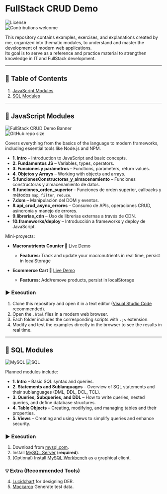# FullStack CRUD Demo

![License](https://img.shields.io/badge/license-CC0-lightgreen?style=flat-square)  
![Contributions welcome](https://img.shields.io/badge/contributions-welcome-orange?style=flat-square)

This repository contains examples, exercises, and explanations created by me, organized into thematic modules, to understand and master the development of modern web applications.  
Its goal is to serve as a reference and practice material to strengthen knowledge in IT and FullStack development.

---

## 📑 Table of Contents

1. [JavaScript Modules](#-javascript-modules)
2. [SQL Modules](#-sql-modules)

---

## 📂 JavaScript Modules

![FullStack CRUD Demo Banner](https://img.shields.io/badge/FullStack-JavaScript-blue?style=for-the-badge&logo=javascript)  
![GitHub repo size](https://img.shields.io/github/repo-size/lucianafalcon/fullstack_crud_demo?style=flat-square)

Covers everything from the basics of the language to modern frameworks, including essential tools like Node.js and NPM.

- **1. Intro** – Introduction to JavaScript and basic concepts.
- **2. Fundamentos JS** – Variables, types, operators.
- **3. Funciones y parámetros** – Functions, parameters, return values.
- **4. Objetos y Arrays** – Working with objects and arrays.
- **5.funcionesConstructoras_y_almacenamiento** – Funciones constructoras y almacenamiento de datos.
- **6.funciones_orden_superior** – Funciones de orden superior, callbacks y métodos `map`, `filter`, `reduce`.
- **7.dom** – Manipulación del DOM y eventos.
- **8.api_crud_async_errores** – Consumo de APIs, operaciones CRUD, asincronía y manejo de errores.
- **9.librerias_cdn** – Uso de librerías externas a través de CDN.
- **10.frameworks/deploy** – Introducción a frameworks y deploy de JavaScript.

Mini-proyects:

- **Macronutrients Counter 🥑** [Live Demo](https://lucianafalcon.github.io/Fullstack_Crud_Demo/macros.html)

  - **Features:** Track and update your macronutrients in real time, persist in localStorage

- **Ecommerce Cart 🛒** [Live Demo](https://lucianafalcon.github.io/Fullstack_Crud_Demo/ecommerce.html)
  - **Features:** Add/remove products, persist in localStorage

### ▶️ Execution

1. Clone this repository and open it in a text editor ([Visual Studio Code](https://code.visualstudio.com/) recommended).
2. Open the `.html` files in a modern web browser.
3. Each folder includes the corresponding scripts with `.js` extension.
4. Modify and test the examples directly in the browser to see the results in real time.

---

## 📂 SQL Modules

![MySQL](https://img.shields.io/badge/MySQL-blue?style=for-the-badge&logo=mysql)
![SQL](https://img.shields.io/badge/SQL-336791?style=for-the-badge&logo=database)

Planned modules include:

- **1. Intro** – Basic SQL syntax and queries.
- **2. Statements and Sublanguages** – Overview of SQL statements and their sublanguages (DML, DDL, DCL, TCL).
- **3. Queries, Subqueries, and DDL** – How to write queries, nested queries, and define database structures.
- **4. Table Objects** – Creating, modifying, and managing tables and their properties.
- **5. Views** – Creating and using views to simplify queries and enhance security.

### ▶️ Execution

1. Download from [mysql.com](https://dev.mysql.com/downloads/).
2. Install [MySQL Server](https://dev.mysql.com/downloads/mysql/) (**required**).
3. (Optional) Install [MySQL Workbench](https://dev.mysql.com/downloads/workbench/) as a graphical client.

### 💡 Extra (Recommended Tools)

4. [Lucidchart](https://lucid.app/) for designing DER.
5. [Mockaroo](https://www.mockaroo.com/) Generate test data.

